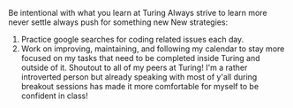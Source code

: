 Be intentional with what you learn at Turing
Always strive to learn more
never settle always push for something new
New strategies:
  1. Practice google searches for coding related issues each day.
  2. Work on improving, maintaining, and following my calendar to stay more focused on my tasks that need to be completed inside Turing and outside of it.
Shoutout to all of my peers at Turing! I'm a rather introverted person but already speaking with most of y'all during breakout sessions has made it more comfortable for myself to be confident in class!
